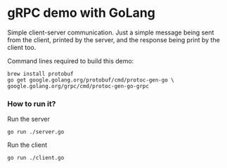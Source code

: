 # gRPC demo with GoLang

Simple client-server communication. Just a simple message being sent from the client, printed by the server, and the response being print by the client too.

Command lines required to build this demo:

```
brew install protobuf
go get google.golang.org/protobuf/cmd/protoc-gen-go \
google.golang.org/grpc/cmd/protoc-gen-go-grpc
```

### How to run it?

Run the server

`go run ./server.go`

Run the client 

`go run ./client.go`